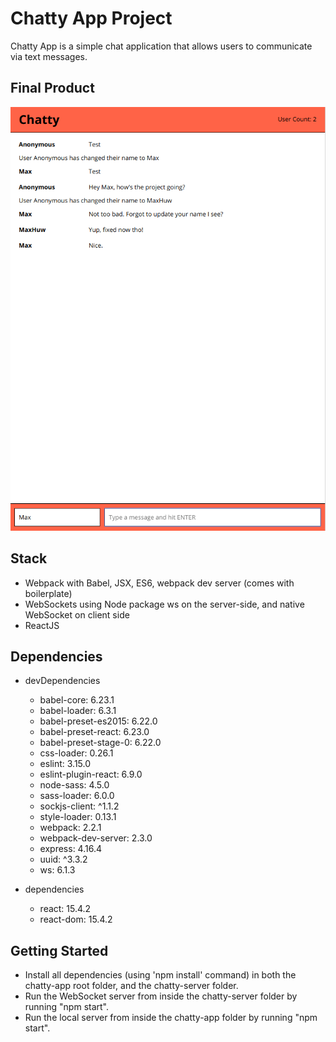 # Chatty App Project

Chatty App is a simple chat application that allows users to communicate via text messages.


## Final Product

![Screenshot of Chatty App](https://github.com/MaxHuw/chatty-app/blob/master/images/chatty-app.png?raw=true)

## Stack

* Webpack with Babel, JSX, ES6, webpack dev server (comes with boilerplate)
* WebSockets using Node package ws on the server-side, and native WebSocket on client side
* ReactJS

## Dependencies

  * devDependencies
    * babel-core: 6.23.1
    * babel-loader: 6.3.1
    * babel-preset-es2015: 6.22.0
    * babel-preset-react: 6.23.0
    * babel-preset-stage-0: 6.22.0
    * css-loader: 0.26.1
    * eslint: 3.15.0
    * eslint-plugin-react: 6.9.0
    * node-sass: 4.5.0
    * sass-loader: 6.0.0
    * sockjs-client: ^1.1.2
    * style-loader: 0.13.1
    * webpack: 2.2.1
    * webpack-dev-server: 2.3.0
    * express: 4.16.4
    * uuid: ^3.3.2
    * ws: 6.1.3

  * dependencies
    * react: 15.4.2
    * react-dom: 15.4.2

## Getting Started

* Install all dependencies (using 'npm install' command) in both the chatty-app root folder, and the chatty-server folder.
* Run the WebSocket server from inside the chatty-server folder by running "npm start".
* Run the local server from inside the chatty-app folder by running "npm start".

